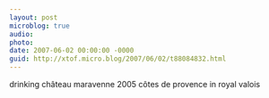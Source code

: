 ```yaml
---
layout: post
microblog: true
audio: 
photo: 
date: 2007-06-02 00:00:00 -0000
guid: http://xtof.micro.blog/2007/06/02/t88084832.html
---
```

drinking château maravenne 2005 côtes de provence in royal valois

